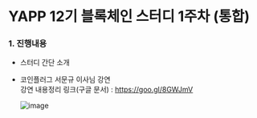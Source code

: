 # YAPP 12기 블록체인 스터디 1주차 (통합)

### 1. 진행내용  
- 스터디 간단 소개
- 코인플러그 서문규 이사님 강연  
  강연 내용정리 링크(구글 문서) : https://goo.gl/8GWJmV
  
  ![image](https://scontent-icn1-1.xx.fbcdn.net/v/t1.0-9/29683433_1858690234205329_8623101601604771556_n.jpg?_nc_cat=0&_nc_eui2=v1%3AAeHELbMdwhEul4zP57n2qH2S47PA8-WTOXYbRH_fCmyjJP2eXRBEUY-2DRz5-NExqMUbjyeoU6sfRMRhsS6LqRnVzcu-xUBynfyiwEOIxo8vrw&oh=5a05bb45d51570e448f8638f9ecbe22b&oe=5B30B002)
